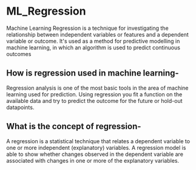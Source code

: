 # ML_Regression
Machine Learning Regression is a technique for investigating the relationship between independent variables or features and a dependent variable or outcome. It's used as a method for predictive modelling in machine learning, in which an algorithm is used to predict continuous outcomes
## How is regression used in machine learning-
Regression analysis is one of the most basic tools in the area of machine learning used for prediction. Using regression you fit a function on the available data and try to predict the outcome for the future or hold-out datapoints.
## What is the concept of regression-
A regression is a statistical technique that relates a dependent variable to one or more independent (explanatory) variables. A regression model is able to show whether changes observed in the dependent variable are associated with changes in one or more of the explanatory variables.
